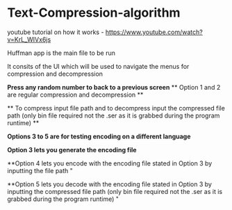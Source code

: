 # Text-Compression-algorithm
youtube tutorial on how it works - https://www.youtube.com/watch?v=KrL_WIVx6js

Huffman app is the main file to be run

It consits of the UI which will be used to navigate the menus for compression and decompression

**Press any random number to back to a previous screen**
** Option 1 and 2 are regular compression and decompression **

** To compress input file path and to decompress input the compressed file path (only bin file required not the .ser as it is grabbed during the program runtime) **

**Options 3 to 5 are for testing encoding on a different language**

**Option 3 lets you generate the encoding file**

**Option 4 lets you encode with the encoding file stated in Option 3 by inputting the file path "

**Option 5 lets you decode with the encoding file stated in Option 3 by inputting the compressed file path (only bin file required not the .ser as it is grabbed during the program runtime) "
